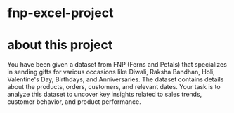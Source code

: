 # fnp-excel-project

# about this project

You have been given a dataset from FNP (Ferns and Petals) that specializes in sending gifts for
various occasions like Diwali, Raksha Bandhan, Holi, Valentine's Day, Birthdays, and
Anniversaries. The dataset contains details about the products, orders, customers, and relevant
dates. Your task is to analyze this dataset to uncover key insights related to sales trends,
customer behavior, and product performance.
